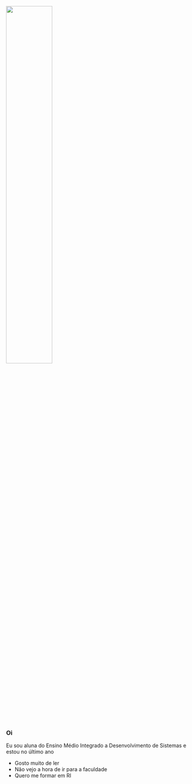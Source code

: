 <img width="50%" src="https://pngimage.net/wp-content/uploads/2018/05/chicago-fire-png-6.png">

### Oi
Eu sou aluna do Ensino Médio Integrado a Desenvolvimento de Sistemas e estou no último ano
-  Gosto muito de ler
-  Não vejo a hora de ir para a faculdade
- Quero me formar em RI
